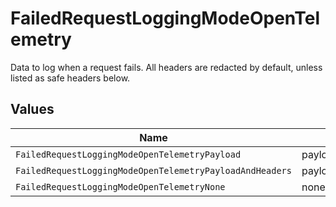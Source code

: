 # FailedRequestLoggingModeOpenTelemetry

Data to log when a request fails. All headers are redacted by default, unless listed as safe headers below.


## Values

| Name                                                     | Value                                                    |
| -------------------------------------------------------- | -------------------------------------------------------- |
| `FailedRequestLoggingModeOpenTelemetryPayload`           | payload                                                  |
| `FailedRequestLoggingModeOpenTelemetryPayloadAndHeaders` | payloadAndHeaders                                        |
| `FailedRequestLoggingModeOpenTelemetryNone`              | none                                                     |